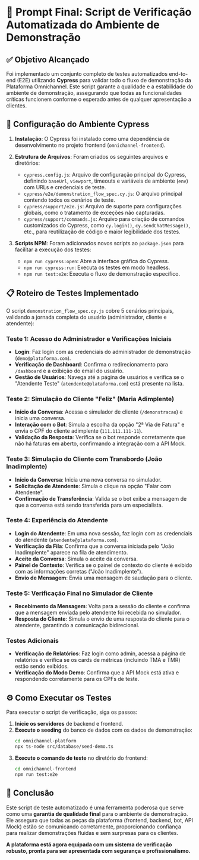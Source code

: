 # 🧪 **Prompt Final: Script de Verificação Automatizada do Ambiente de Demonstração**

## ✅ **Objetivo Alcançado**

Foi implementado um conjunto completo de testes automatizados end-to-end (E2E) utilizando **Cypress** para validar todo o fluxo de demonstração da Plataforma Omnichannel. Este script garante a qualidade e a estabilidade do ambiente de demonstração, assegurando que todas as funcionalidades críticas funcionem conforme o esperado antes de qualquer apresentação a clientes.

## 🔧 **Configuração do Ambiente Cypress**

1.  **Instalação**: O Cypress foi instalado como uma dependência de desenvolvimento no projeto frontend (`omnichannel-frontend`).

2.  **Estrutura de Arquivos**: Foram criados os seguintes arquivos e diretórios:
    *   `cypress.config.js`: Arquivo de configuração principal do Cypress, definindo `baseUrl`, `viewport`, timeouts e variáveis de ambiente (`env`) com URLs e credenciais de teste.
    *   `cypress/e2e/demonstration_flow_spec.cy.js`: O arquivo principal contendo todos os cenários de teste.
    *   `cypress/support/e2e.js`: Arquivo de suporte para configurações globais, como o tratamento de exceções não capturadas.
    *   `cypress/support/commands.js`: Arquivo para criação de comandos customizados do Cypress, como `cy.login()`, `cy.sendChatMessage()`, etc., para reutilização de código e maior legibilidade dos testes.

3.  **Scripts NPM**: Foram adicionados novos scripts ao `package.json` para facilitar a execução dos testes:
    *   `npm run cypress:open`: Abre a interface gráfica do Cypress.
    *   `npm run cypress:run`: Executa os testes em modo headless.
    *   `npm run test:e2e`: Executa o fluxo de demonstração específico.

## 📋 **Roteiro de Testes Implementado**

O script `demonstration_flow_spec.cy.js` cobre 5 cenários principais, validando a jornada completa do usuário (administrador, cliente e atendente):

### **Teste 1: Acesso do Administrador e Verificações Iniciais**
*   **Login**: Faz login com as credenciais do administrador de demonstração (`demo@plataforma.com`).
*   **Verificação de Dashboard**: Confirma o redirecionamento para `/dashboard` e a exibição do email do usuário.
*   **Gestão de Usuários**: Navega até a página de usuários e verifica se o "Atendente Teste" (`atendente@plataforma.com`) está presente na lista.

### **Teste 2: Simulação do Cliente "Feliz" (Maria Adimplente)**
*   **Início da Conversa**: Acessa o simulador de cliente (`/demonstracao`) e inicia uma conversa.
*   **Interação com o Bot**: Simula a escolha da opção "2ª Via de Fatura" e envia o CPF do cliente adimplente (`111.111.111-11`).
*   **Validação da Resposta**: Verifica se o bot responde corretamente que não há faturas em aberto, confirmando a integração com a API Mock.

### **Teste 3: Simulação do Cliente com Transbordo (João Inadimplente)**
*   **Início da Conversa**: Inicia uma nova conversa no simulador.
*   **Solicitação de Atendente**: Simula o clique na opção "Falar com Atendente".
*   **Confirmação de Transferência**: Valida se o bot exibe a mensagem de que a conversa está sendo transferida para um especialista.

### **Teste 4: Experiência do Atendente**
*   **Login do Atendente**: Em uma nova sessão, faz login com as credenciais do atendente (`atendente@plataforma.com`).
*   **Verificação da Fila**: Confirma que a conversa iniciada pelo "João Inadimplente" aparece na fila de atendimento.
*   **Aceite da Conversa**: Simula o aceite da conversa.
*   **Painel de Contexto**: Verifica se o painel de contexto do cliente é exibido com as informações corretas ("João Inadimplente").
*   **Envio de Mensagem**: Envia uma mensagem de saudação para o cliente.

### **Teste 5: Verificação Final no Simulador de Cliente**
*   **Recebimento da Mensagem**: Volta para a sessão do cliente e confirma que a mensagem enviada pelo atendente foi recebida no simulador.
*   **Resposta do Cliente**: Simula o envio de uma resposta do cliente para o atendente, garantindo a comunicação bidirecional.

### **Testes Adicionais**
*   **Verificação de Relatórios**: Faz login como admin, acessa a página de relatórios e verifica se os cards de métricas (incluindo TMA e TMR) estão sendo exibidos.
*   **Verificação do Modo Demo**: Confirma que a API Mock está ativa e respondendo corretamente para os CPFs de teste.

## ⚙️ **Como Executar os Testes**

Para executar o script de verificação, siga os passos:

1.  **Inicie os servidores** de backend e frontend.
2.  **Execute o seeding** do banco de dados com os dados de demonstração:
    ```bash
    cd omnichannel-platform
    npx ts-node src/database/seed-demo.ts
    ```
3.  **Execute o comando de teste** no diretório do frontend:
    ```bash
    cd omnichannel-frontend
    npm run test:e2e
    ```

## 🏁 **Conclusão**

Este script de teste automatizado é uma ferramenta poderosa que serve como uma **garantia de qualidade final** para o ambiente de demonstração. Ele assegura que todas as peças da plataforma (frontend, backend, bot, API Mock) estão se comunicando corretamente, proporcionando confiança para realizar demonstrações fluidas e sem surpresas para os clientes.

**A plataforma está agora equipada com um sistema de verificação robusto, pronta para ser apresentada com segurança e profissionalismo.**


